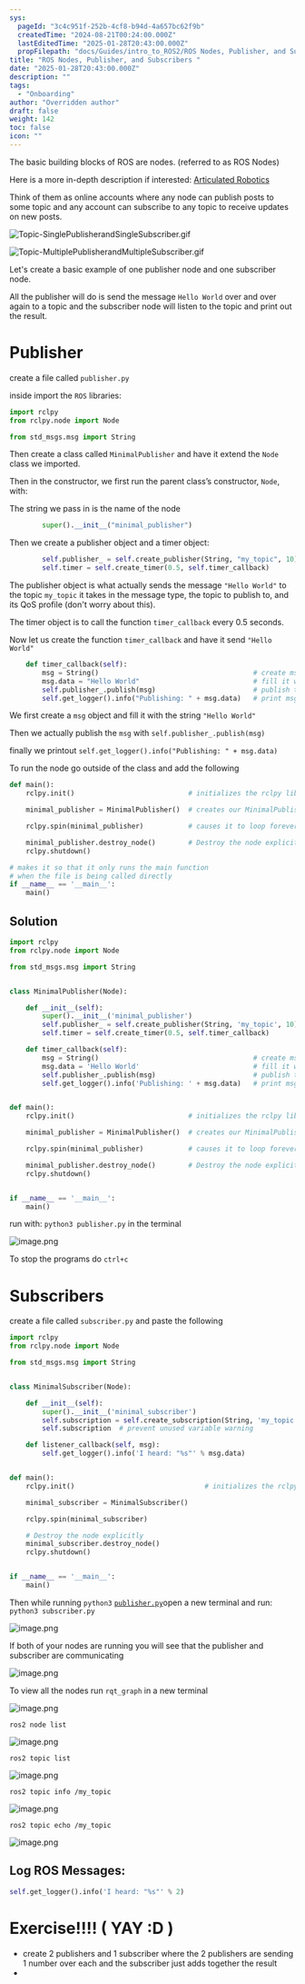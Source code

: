 ```yaml
---
sys:
  pageId: "3c4c951f-252b-4cf8-b94d-4a657bc62f9b"
  createdTime: "2024-08-21T00:24:00.000Z"
  lastEditedTime: "2025-01-28T20:43:00.000Z"
  propFilepath: "docs/Guides/intro_to_ROS2/ROS Nodes, Publisher, and Subscribers .md"
title: "ROS Nodes, Publisher, and Subscribers "
date: "2025-01-28T20:43:00.000Z"
description: ""
tags:
  - "Onboarding"
author: "Overridden author"
draft: false
weight: 142
toc: false
icon: ""
---
```


The basic building blocks of ROS are nodes. (referred to as ROS Nodes)

Here is a more in-depth description if interested: [Articulated Robotics](https://articulatedrobotics.xyz/tutorials/ready-for-ros/ros-overview#2-nodes)

Think of them as online accounts where any node can publish posts to some topic and any account can subscribe to any topic to receive updates on new posts.

![Topic-SinglePublisherandSingleSubscriber.gif](https://docs.ros.org/en/humble/_images/Topic-SinglePublisherandSingleSubscriber.gif)

![Topic-MultiplePublisherandMultipleSubscriber.gif](https://docs.ros.org/en/humble/_images/Topic-MultiplePublisherandMultipleSubscriber.gif)

Let's create a basic example of one publisher node and one subscriber node.

All the publisher will do is send the message `Hello World` over and over again to a topic and the subscriber node will listen to the topic and print out the result.

# Publisher

create a file called `publisher.py` 

inside import the `ROS` libraries:

```python
import rclpy
from rclpy.node import Node

from std_msgs.msg import String
```

Then create a class called `MinimalPublisher` and have it extend the `Node` class we imported.

Then in the constructor, we first run the parent class’s constructor, `Node`, with:

The string we pass in is the name of the node

```python
        super().__init__("minimal_publisher")
```

Then we create a publisher object and a timer object:

```python
        self.publisher_ = self.create_publisher(String, "my_topic", 10)
        self.timer = self.create_timer(0.5, self.timer_callback)
```

The publisher object is what actually sends the message `"Hello World"` to the topic `my_topic` it takes in the message type, the topic to publish to, and its QoS profile (don't worry about this).

The timer object is to call the function `timer_callback` every 0.5 seconds.

Now let us create the function `timer_callback` and have it send `"Hello World"`

```python
    def timer_callback(self):
        msg = String()                                      # create msg object
        msg.data = "Hello World"                            # fill it with data
        self.publisher_.publish(msg)                        # publish the message
        self.get_logger().info("Publishing: " + msg.data)   # print msg
```

We first create a `msg` object and fill it with the string `"Hello World"`

Then we actually publish the `msg` with `self.publisher_.publish(msg)`

finally we printout `self.get_logger().info("Publishing: " + msg.data)`

To run the node go outside of the class and add the following

```python
def main():
    rclpy.init()                            # initializes the rclpy library

    minimal_publisher = MinimalPublisher()  # creates our MinimalPublisher object

    rclpy.spin(minimal_publisher)           # causes it to loop forever

    minimal_publisher.destroy_node()        # Destroy the node explicitly
    rclpy.shutdown()

# makes it so that it only runs the main function
# when the file is being called directly
if __name__ == '__main__': 
    main()
```

## Solution

```python
import rclpy
from rclpy.node import Node

from std_msgs.msg import String


class MinimalPublisher(Node):

    def __init__(self):
        super().__init__('minimal_publisher')
        self.publisher_ = self.create_publisher(String, 'my_topic', 10)
        self.timer = self.create_timer(0.5, self.timer_callback)

    def timer_callback(self):
        msg = String()                                      # create msg object
        msg.data = 'Hello World'                            # fill it with data
        self.publisher_.publish(msg)                        # publish the message
        self.get_logger().info('Publishing: ' + msg.data)   # print msg


def main():
    rclpy.init()                            # initializes the rclpy library

    minimal_publisher = MinimalPublisher()  # creates our MinimalPublisher object

    rclpy.spin(minimal_publisher)           # causes it to loop forever

    minimal_publisher.destroy_node()        # Destroy the node explicitly
    rclpy.shutdown()


if __name__ == '__main__':
    main()
```

run with: `python3 publisher.py` in the terminal

![image.png](https://prod-files-secure.s3.us-west-2.amazonaws.com/d518164a-d88e-44d1-a4ee-3adb3bd8bce0/9214accb-ad5b-44f1-a31c-b3167c59138b/image.png?X-Amz-Algorithm=AWS4-HMAC-SHA256&X-Amz-Content-Sha256=UNSIGNED-PAYLOAD&X-Amz-Credential=ASIAZI2LB466TJSR44O3%2F20250603%2Fus-west-2%2Fs3%2Faws4_request&X-Amz-Date=20250603T101005Z&X-Amz-Expires=3600&X-Amz-Security-Token=IQoJb3JpZ2luX2VjEDkaCXVzLXdlc3QtMiJIMEYCIQD1gf7%2Fn%2B0BBKbLzftQ%2B6U7%2BQASviIKbiGTUS5f4Sd58gIhAMwsq5uSD4vDW%2FxYfh1kkyBJrw1CvDKT99o9ueuoUSD9Kv8DCBIQABoMNjM3NDIzMTgzODA1IgxNF%2BWKIvvKiYUIs04q3AM0lre7xpOU%2BSNNw9gpW2Ku7ViofsW6ZZNtd%2BUDcGXmWyIRqFg0y1C6fnrEpkOWItqnnMoDT7lYP%2Byik6le9hKDLOvKx1P4xsL9wwLN8G8mFM0WPDbd1ZQtMcv7wRKdFOqtDlCNqLRrHbouTnf2C%2FrIk7aTqiyDriblcSRrKpSpZa%2B844gfDylICFSkKWdUYPkLwavVVaMZmW3DUjtJrxogbN9IsvIkfOSWAozXPBYuzYKmtsxgkp2nf571CEMEW3w1fiZv3cDjhPxf%2Bmz%2B4QpL4mzLdiecVIrp12UY2REceiAPxnw6D5zlv6thOaNzMgPXq%2B8dlqTN2OoUqz8cUBtSjCYAvAPEaLzxed7jVOGYYNbmVi3wHlyPv5sq4CWNVbsWoBAR2%2F2sSoDGRjp6E1dmupoX%2B6ROAacJm2bjOrg6jf6%2FzNM6f2EkW7mVisf0%2Fv%2Bp8A8DaegHl3VN16tZI7VgF9bitgMJxsxasdf6FN2sNtDJRu8OjiYS%2BjIoEpjg6h0voW%2FzAP7GdAju8T428OG6d8NyzfAaPnnhIOweSFt%2BCd2E6xyrlK0HzKm3Xfqn61u4smeh2CNl3dsqKv6J19ZLckn6zemfWJGuyHBsM%2F0fEtsOv%2F2UHlJjhp93hjDv%2BvrBBjqkATObzQhU4IDSN%2FuIPYhLoBzw5Eqk6n%2B7vQecoDD%2BO9BRR%2Bs1IQu8kI%2BFNdTU8N4q7EZOowxEqG0h5GemwB0DuXrpkgISojfR0nFmrpLZLRQ8IGb7Bvf4tPxSPQPQJBU5gxXY4%2F1gZiRTlfOQEK0IMEpukt2Q8sF3L%2BrAoNlTLrQ7lKSe9u3d3DjiD9oXkky5z8Um4J9mnfoITzs4EsD6yNG%2B3MLE&X-Amz-Signature=58c27106d925e6196e3f47926b10159654028e8b559648bb4901066e89394226&X-Amz-SignedHeaders=host&x-id=GetObject)

To stop the programs do `ctrl+c`

# Subscribers

create a file called `subscriber.py` and paste the following

```python
import rclpy
from rclpy.node import Node

from std_msgs.msg import String


class MinimalSubscriber(Node):

    def __init__(self):
        super().__init__('minimal_subscriber')
        self.subscription = self.create_subscription(String, 'my_topic', self.listener_callback, 10)
        self.subscription  # prevent unused variable warning

    def listener_callback(self, msg):
        self.get_logger().info('I heard: "%s"' % msg.data)


def main():
    rclpy.init()                                # initializes the rclpy library

    minimal_subscriber = MinimalSubscriber()

    rclpy.spin(minimal_subscriber)

    # Destroy the node explicitly
    minimal_subscriber.destroy_node()
    rclpy.shutdown()


if __name__ == '__main__':
    main()
```

Then while running `python3` [`publisher.py`](http://publisher.py/)open a new terminal and run: `python3 subscriber.py` 

![image.png](https://prod-files-secure.s3.us-west-2.amazonaws.com/d518164a-d88e-44d1-a4ee-3adb3bd8bce0/611fccf2-c738-4dbd-94e9-98f209092866/image.png?X-Amz-Algorithm=AWS4-HMAC-SHA256&X-Amz-Content-Sha256=UNSIGNED-PAYLOAD&X-Amz-Credential=ASIAZI2LB466TJSR44O3%2F20250603%2Fus-west-2%2Fs3%2Faws4_request&X-Amz-Date=20250603T101005Z&X-Amz-Expires=3600&X-Amz-Security-Token=IQoJb3JpZ2luX2VjEDkaCXVzLXdlc3QtMiJIMEYCIQD1gf7%2Fn%2B0BBKbLzftQ%2B6U7%2BQASviIKbiGTUS5f4Sd58gIhAMwsq5uSD4vDW%2FxYfh1kkyBJrw1CvDKT99o9ueuoUSD9Kv8DCBIQABoMNjM3NDIzMTgzODA1IgxNF%2BWKIvvKiYUIs04q3AM0lre7xpOU%2BSNNw9gpW2Ku7ViofsW6ZZNtd%2BUDcGXmWyIRqFg0y1C6fnrEpkOWItqnnMoDT7lYP%2Byik6le9hKDLOvKx1P4xsL9wwLN8G8mFM0WPDbd1ZQtMcv7wRKdFOqtDlCNqLRrHbouTnf2C%2FrIk7aTqiyDriblcSRrKpSpZa%2B844gfDylICFSkKWdUYPkLwavVVaMZmW3DUjtJrxogbN9IsvIkfOSWAozXPBYuzYKmtsxgkp2nf571CEMEW3w1fiZv3cDjhPxf%2Bmz%2B4QpL4mzLdiecVIrp12UY2REceiAPxnw6D5zlv6thOaNzMgPXq%2B8dlqTN2OoUqz8cUBtSjCYAvAPEaLzxed7jVOGYYNbmVi3wHlyPv5sq4CWNVbsWoBAR2%2F2sSoDGRjp6E1dmupoX%2B6ROAacJm2bjOrg6jf6%2FzNM6f2EkW7mVisf0%2Fv%2Bp8A8DaegHl3VN16tZI7VgF9bitgMJxsxasdf6FN2sNtDJRu8OjiYS%2BjIoEpjg6h0voW%2FzAP7GdAju8T428OG6d8NyzfAaPnnhIOweSFt%2BCd2E6xyrlK0HzKm3Xfqn61u4smeh2CNl3dsqKv6J19ZLckn6zemfWJGuyHBsM%2F0fEtsOv%2F2UHlJjhp93hjDv%2BvrBBjqkATObzQhU4IDSN%2FuIPYhLoBzw5Eqk6n%2B7vQecoDD%2BO9BRR%2Bs1IQu8kI%2BFNdTU8N4q7EZOowxEqG0h5GemwB0DuXrpkgISojfR0nFmrpLZLRQ8IGb7Bvf4tPxSPQPQJBU5gxXY4%2F1gZiRTlfOQEK0IMEpukt2Q8sF3L%2BrAoNlTLrQ7lKSe9u3d3DjiD9oXkky5z8Um4J9mnfoITzs4EsD6yNG%2B3MLE&X-Amz-Signature=6b7b651d9cbc1fd67ab1c710e03fea4d5dad9de213972d5c2209f8d1c526c234&X-Amz-SignedHeaders=host&x-id=GetObject)

If both of your nodes are running you will see that the publisher and subscriber are communicating

![image.png](https://prod-files-secure.s3.us-west-2.amazonaws.com/d518164a-d88e-44d1-a4ee-3adb3bd8bce0/eea428b5-1cf0-43bb-a30b-81cbaf6c5c78/image.png?X-Amz-Algorithm=AWS4-HMAC-SHA256&X-Amz-Content-Sha256=UNSIGNED-PAYLOAD&X-Amz-Credential=ASIAZI2LB466TJSR44O3%2F20250603%2Fus-west-2%2Fs3%2Faws4_request&X-Amz-Date=20250603T101005Z&X-Amz-Expires=3600&X-Amz-Security-Token=IQoJb3JpZ2luX2VjEDkaCXVzLXdlc3QtMiJIMEYCIQD1gf7%2Fn%2B0BBKbLzftQ%2B6U7%2BQASviIKbiGTUS5f4Sd58gIhAMwsq5uSD4vDW%2FxYfh1kkyBJrw1CvDKT99o9ueuoUSD9Kv8DCBIQABoMNjM3NDIzMTgzODA1IgxNF%2BWKIvvKiYUIs04q3AM0lre7xpOU%2BSNNw9gpW2Ku7ViofsW6ZZNtd%2BUDcGXmWyIRqFg0y1C6fnrEpkOWItqnnMoDT7lYP%2Byik6le9hKDLOvKx1P4xsL9wwLN8G8mFM0WPDbd1ZQtMcv7wRKdFOqtDlCNqLRrHbouTnf2C%2FrIk7aTqiyDriblcSRrKpSpZa%2B844gfDylICFSkKWdUYPkLwavVVaMZmW3DUjtJrxogbN9IsvIkfOSWAozXPBYuzYKmtsxgkp2nf571CEMEW3w1fiZv3cDjhPxf%2Bmz%2B4QpL4mzLdiecVIrp12UY2REceiAPxnw6D5zlv6thOaNzMgPXq%2B8dlqTN2OoUqz8cUBtSjCYAvAPEaLzxed7jVOGYYNbmVi3wHlyPv5sq4CWNVbsWoBAR2%2F2sSoDGRjp6E1dmupoX%2B6ROAacJm2bjOrg6jf6%2FzNM6f2EkW7mVisf0%2Fv%2Bp8A8DaegHl3VN16tZI7VgF9bitgMJxsxasdf6FN2sNtDJRu8OjiYS%2BjIoEpjg6h0voW%2FzAP7GdAju8T428OG6d8NyzfAaPnnhIOweSFt%2BCd2E6xyrlK0HzKm3Xfqn61u4smeh2CNl3dsqKv6J19ZLckn6zemfWJGuyHBsM%2F0fEtsOv%2F2UHlJjhp93hjDv%2BvrBBjqkATObzQhU4IDSN%2FuIPYhLoBzw5Eqk6n%2B7vQecoDD%2BO9BRR%2Bs1IQu8kI%2BFNdTU8N4q7EZOowxEqG0h5GemwB0DuXrpkgISojfR0nFmrpLZLRQ8IGb7Bvf4tPxSPQPQJBU5gxXY4%2F1gZiRTlfOQEK0IMEpukt2Q8sF3L%2BrAoNlTLrQ7lKSe9u3d3DjiD9oXkky5z8Um4J9mnfoITzs4EsD6yNG%2B3MLE&X-Amz-Signature=f7be1edfe96f62e155a357940dbaa0ff460ebe985378d263e427b997c7d120ab&X-Amz-SignedHeaders=host&x-id=GetObject)

To view all the nodes run `rqt_graph` in a new terminal

![image.png](https://prod-files-secure.s3.us-west-2.amazonaws.com/d518164a-d88e-44d1-a4ee-3adb3bd8bce0/1d98e964-4318-4d62-b5c4-8c8f78368598/image.png?X-Amz-Algorithm=AWS4-HMAC-SHA256&X-Amz-Content-Sha256=UNSIGNED-PAYLOAD&X-Amz-Credential=ASIAZI2LB466TJSR44O3%2F20250603%2Fus-west-2%2Fs3%2Faws4_request&X-Amz-Date=20250603T101005Z&X-Amz-Expires=3600&X-Amz-Security-Token=IQoJb3JpZ2luX2VjEDkaCXVzLXdlc3QtMiJIMEYCIQD1gf7%2Fn%2B0BBKbLzftQ%2B6U7%2BQASviIKbiGTUS5f4Sd58gIhAMwsq5uSD4vDW%2FxYfh1kkyBJrw1CvDKT99o9ueuoUSD9Kv8DCBIQABoMNjM3NDIzMTgzODA1IgxNF%2BWKIvvKiYUIs04q3AM0lre7xpOU%2BSNNw9gpW2Ku7ViofsW6ZZNtd%2BUDcGXmWyIRqFg0y1C6fnrEpkOWItqnnMoDT7lYP%2Byik6le9hKDLOvKx1P4xsL9wwLN8G8mFM0WPDbd1ZQtMcv7wRKdFOqtDlCNqLRrHbouTnf2C%2FrIk7aTqiyDriblcSRrKpSpZa%2B844gfDylICFSkKWdUYPkLwavVVaMZmW3DUjtJrxogbN9IsvIkfOSWAozXPBYuzYKmtsxgkp2nf571CEMEW3w1fiZv3cDjhPxf%2Bmz%2B4QpL4mzLdiecVIrp12UY2REceiAPxnw6D5zlv6thOaNzMgPXq%2B8dlqTN2OoUqz8cUBtSjCYAvAPEaLzxed7jVOGYYNbmVi3wHlyPv5sq4CWNVbsWoBAR2%2F2sSoDGRjp6E1dmupoX%2B6ROAacJm2bjOrg6jf6%2FzNM6f2EkW7mVisf0%2Fv%2Bp8A8DaegHl3VN16tZI7VgF9bitgMJxsxasdf6FN2sNtDJRu8OjiYS%2BjIoEpjg6h0voW%2FzAP7GdAju8T428OG6d8NyzfAaPnnhIOweSFt%2BCd2E6xyrlK0HzKm3Xfqn61u4smeh2CNl3dsqKv6J19ZLckn6zemfWJGuyHBsM%2F0fEtsOv%2F2UHlJjhp93hjDv%2BvrBBjqkATObzQhU4IDSN%2FuIPYhLoBzw5Eqk6n%2B7vQecoDD%2BO9BRR%2Bs1IQu8kI%2BFNdTU8N4q7EZOowxEqG0h5GemwB0DuXrpkgISojfR0nFmrpLZLRQ8IGb7Bvf4tPxSPQPQJBU5gxXY4%2F1gZiRTlfOQEK0IMEpukt2Q8sF3L%2BrAoNlTLrQ7lKSe9u3d3DjiD9oXkky5z8Um4J9mnfoITzs4EsD6yNG%2B3MLE&X-Amz-Signature=7c42ae087bd18e73b5972465916299702312a7ab90a09eeac6b1bcea54cad692&X-Amz-SignedHeaders=host&x-id=GetObject)

`ros2 node list`

![image.png](https://prod-files-secure.s3.us-west-2.amazonaws.com/d518164a-d88e-44d1-a4ee-3adb3bd8bce0/680ac8cf-e6d9-4164-9ece-5b9a6fccffee/image.png?X-Amz-Algorithm=AWS4-HMAC-SHA256&X-Amz-Content-Sha256=UNSIGNED-PAYLOAD&X-Amz-Credential=ASIAZI2LB466TJSR44O3%2F20250603%2Fus-west-2%2Fs3%2Faws4_request&X-Amz-Date=20250603T101005Z&X-Amz-Expires=3600&X-Amz-Security-Token=IQoJb3JpZ2luX2VjEDkaCXVzLXdlc3QtMiJIMEYCIQD1gf7%2Fn%2B0BBKbLzftQ%2B6U7%2BQASviIKbiGTUS5f4Sd58gIhAMwsq5uSD4vDW%2FxYfh1kkyBJrw1CvDKT99o9ueuoUSD9Kv8DCBIQABoMNjM3NDIzMTgzODA1IgxNF%2BWKIvvKiYUIs04q3AM0lre7xpOU%2BSNNw9gpW2Ku7ViofsW6ZZNtd%2BUDcGXmWyIRqFg0y1C6fnrEpkOWItqnnMoDT7lYP%2Byik6le9hKDLOvKx1P4xsL9wwLN8G8mFM0WPDbd1ZQtMcv7wRKdFOqtDlCNqLRrHbouTnf2C%2FrIk7aTqiyDriblcSRrKpSpZa%2B844gfDylICFSkKWdUYPkLwavVVaMZmW3DUjtJrxogbN9IsvIkfOSWAozXPBYuzYKmtsxgkp2nf571CEMEW3w1fiZv3cDjhPxf%2Bmz%2B4QpL4mzLdiecVIrp12UY2REceiAPxnw6D5zlv6thOaNzMgPXq%2B8dlqTN2OoUqz8cUBtSjCYAvAPEaLzxed7jVOGYYNbmVi3wHlyPv5sq4CWNVbsWoBAR2%2F2sSoDGRjp6E1dmupoX%2B6ROAacJm2bjOrg6jf6%2FzNM6f2EkW7mVisf0%2Fv%2Bp8A8DaegHl3VN16tZI7VgF9bitgMJxsxasdf6FN2sNtDJRu8OjiYS%2BjIoEpjg6h0voW%2FzAP7GdAju8T428OG6d8NyzfAaPnnhIOweSFt%2BCd2E6xyrlK0HzKm3Xfqn61u4smeh2CNl3dsqKv6J19ZLckn6zemfWJGuyHBsM%2F0fEtsOv%2F2UHlJjhp93hjDv%2BvrBBjqkATObzQhU4IDSN%2FuIPYhLoBzw5Eqk6n%2B7vQecoDD%2BO9BRR%2Bs1IQu8kI%2BFNdTU8N4q7EZOowxEqG0h5GemwB0DuXrpkgISojfR0nFmrpLZLRQ8IGb7Bvf4tPxSPQPQJBU5gxXY4%2F1gZiRTlfOQEK0IMEpukt2Q8sF3L%2BrAoNlTLrQ7lKSe9u3d3DjiD9oXkky5z8Um4J9mnfoITzs4EsD6yNG%2B3MLE&X-Amz-Signature=2720e25616e7d06190d6000ec45d14bd2871405fc63d5e98cc998f16a11931ec&X-Amz-SignedHeaders=host&x-id=GetObject)

`ros2 topic list`

![image.png](https://prod-files-secure.s3.us-west-2.amazonaws.com/d518164a-d88e-44d1-a4ee-3adb3bd8bce0/eee2ebe1-27ef-4a4a-96fb-2ca54126fb29/image.png?X-Amz-Algorithm=AWS4-HMAC-SHA256&X-Amz-Content-Sha256=UNSIGNED-PAYLOAD&X-Amz-Credential=ASIAZI2LB466TJSR44O3%2F20250603%2Fus-west-2%2Fs3%2Faws4_request&X-Amz-Date=20250603T101005Z&X-Amz-Expires=3600&X-Amz-Security-Token=IQoJb3JpZ2luX2VjEDkaCXVzLXdlc3QtMiJIMEYCIQD1gf7%2Fn%2B0BBKbLzftQ%2B6U7%2BQASviIKbiGTUS5f4Sd58gIhAMwsq5uSD4vDW%2FxYfh1kkyBJrw1CvDKT99o9ueuoUSD9Kv8DCBIQABoMNjM3NDIzMTgzODA1IgxNF%2BWKIvvKiYUIs04q3AM0lre7xpOU%2BSNNw9gpW2Ku7ViofsW6ZZNtd%2BUDcGXmWyIRqFg0y1C6fnrEpkOWItqnnMoDT7lYP%2Byik6le9hKDLOvKx1P4xsL9wwLN8G8mFM0WPDbd1ZQtMcv7wRKdFOqtDlCNqLRrHbouTnf2C%2FrIk7aTqiyDriblcSRrKpSpZa%2B844gfDylICFSkKWdUYPkLwavVVaMZmW3DUjtJrxogbN9IsvIkfOSWAozXPBYuzYKmtsxgkp2nf571CEMEW3w1fiZv3cDjhPxf%2Bmz%2B4QpL4mzLdiecVIrp12UY2REceiAPxnw6D5zlv6thOaNzMgPXq%2B8dlqTN2OoUqz8cUBtSjCYAvAPEaLzxed7jVOGYYNbmVi3wHlyPv5sq4CWNVbsWoBAR2%2F2sSoDGRjp6E1dmupoX%2B6ROAacJm2bjOrg6jf6%2FzNM6f2EkW7mVisf0%2Fv%2Bp8A8DaegHl3VN16tZI7VgF9bitgMJxsxasdf6FN2sNtDJRu8OjiYS%2BjIoEpjg6h0voW%2FzAP7GdAju8T428OG6d8NyzfAaPnnhIOweSFt%2BCd2E6xyrlK0HzKm3Xfqn61u4smeh2CNl3dsqKv6J19ZLckn6zemfWJGuyHBsM%2F0fEtsOv%2F2UHlJjhp93hjDv%2BvrBBjqkATObzQhU4IDSN%2FuIPYhLoBzw5Eqk6n%2B7vQecoDD%2BO9BRR%2Bs1IQu8kI%2BFNdTU8N4q7EZOowxEqG0h5GemwB0DuXrpkgISojfR0nFmrpLZLRQ8IGb7Bvf4tPxSPQPQJBU5gxXY4%2F1gZiRTlfOQEK0IMEpukt2Q8sF3L%2BrAoNlTLrQ7lKSe9u3d3DjiD9oXkky5z8Um4J9mnfoITzs4EsD6yNG%2B3MLE&X-Amz-Signature=ae87641eece52c46c6c0af9c2150a43e8c94efdac9dd5e7036411de3b72d4ca3&X-Amz-SignedHeaders=host&x-id=GetObject)

`ros2 topic info /my_topic`

![image.png](https://prod-files-secure.s3.us-west-2.amazonaws.com/d518164a-d88e-44d1-a4ee-3adb3bd8bce0/6288ef12-cb9e-406f-b9eb-65feed3a9011/image.png?X-Amz-Algorithm=AWS4-HMAC-SHA256&X-Amz-Content-Sha256=UNSIGNED-PAYLOAD&X-Amz-Credential=ASIAZI2LB466TJSR44O3%2F20250603%2Fus-west-2%2Fs3%2Faws4_request&X-Amz-Date=20250603T101005Z&X-Amz-Expires=3600&X-Amz-Security-Token=IQoJb3JpZ2luX2VjEDkaCXVzLXdlc3QtMiJIMEYCIQD1gf7%2Fn%2B0BBKbLzftQ%2B6U7%2BQASviIKbiGTUS5f4Sd58gIhAMwsq5uSD4vDW%2FxYfh1kkyBJrw1CvDKT99o9ueuoUSD9Kv8DCBIQABoMNjM3NDIzMTgzODA1IgxNF%2BWKIvvKiYUIs04q3AM0lre7xpOU%2BSNNw9gpW2Ku7ViofsW6ZZNtd%2BUDcGXmWyIRqFg0y1C6fnrEpkOWItqnnMoDT7lYP%2Byik6le9hKDLOvKx1P4xsL9wwLN8G8mFM0WPDbd1ZQtMcv7wRKdFOqtDlCNqLRrHbouTnf2C%2FrIk7aTqiyDriblcSRrKpSpZa%2B844gfDylICFSkKWdUYPkLwavVVaMZmW3DUjtJrxogbN9IsvIkfOSWAozXPBYuzYKmtsxgkp2nf571CEMEW3w1fiZv3cDjhPxf%2Bmz%2B4QpL4mzLdiecVIrp12UY2REceiAPxnw6D5zlv6thOaNzMgPXq%2B8dlqTN2OoUqz8cUBtSjCYAvAPEaLzxed7jVOGYYNbmVi3wHlyPv5sq4CWNVbsWoBAR2%2F2sSoDGRjp6E1dmupoX%2B6ROAacJm2bjOrg6jf6%2FzNM6f2EkW7mVisf0%2Fv%2Bp8A8DaegHl3VN16tZI7VgF9bitgMJxsxasdf6FN2sNtDJRu8OjiYS%2BjIoEpjg6h0voW%2FzAP7GdAju8T428OG6d8NyzfAaPnnhIOweSFt%2BCd2E6xyrlK0HzKm3Xfqn61u4smeh2CNl3dsqKv6J19ZLckn6zemfWJGuyHBsM%2F0fEtsOv%2F2UHlJjhp93hjDv%2BvrBBjqkATObzQhU4IDSN%2FuIPYhLoBzw5Eqk6n%2B7vQecoDD%2BO9BRR%2Bs1IQu8kI%2BFNdTU8N4q7EZOowxEqG0h5GemwB0DuXrpkgISojfR0nFmrpLZLRQ8IGb7Bvf4tPxSPQPQJBU5gxXY4%2F1gZiRTlfOQEK0IMEpukt2Q8sF3L%2BrAoNlTLrQ7lKSe9u3d3DjiD9oXkky5z8Um4J9mnfoITzs4EsD6yNG%2B3MLE&X-Amz-Signature=165c9c824be653715716629b5236202af4699cd37aeca56856dd64ca470cf9c0&X-Amz-SignedHeaders=host&x-id=GetObject)

`ros2 topic echo /my_topic`

![image.png](https://prod-files-secure.s3.us-west-2.amazonaws.com/d518164a-d88e-44d1-a4ee-3adb3bd8bce0/0a6fcb4d-422d-4a6c-a803-749ef4adf2c6/image.png?X-Amz-Algorithm=AWS4-HMAC-SHA256&X-Amz-Content-Sha256=UNSIGNED-PAYLOAD&X-Amz-Credential=ASIAZI2LB466TJSR44O3%2F20250603%2Fus-west-2%2Fs3%2Faws4_request&X-Amz-Date=20250603T101005Z&X-Amz-Expires=3600&X-Amz-Security-Token=IQoJb3JpZ2luX2VjEDkaCXVzLXdlc3QtMiJIMEYCIQD1gf7%2Fn%2B0BBKbLzftQ%2B6U7%2BQASviIKbiGTUS5f4Sd58gIhAMwsq5uSD4vDW%2FxYfh1kkyBJrw1CvDKT99o9ueuoUSD9Kv8DCBIQABoMNjM3NDIzMTgzODA1IgxNF%2BWKIvvKiYUIs04q3AM0lre7xpOU%2BSNNw9gpW2Ku7ViofsW6ZZNtd%2BUDcGXmWyIRqFg0y1C6fnrEpkOWItqnnMoDT7lYP%2Byik6le9hKDLOvKx1P4xsL9wwLN8G8mFM0WPDbd1ZQtMcv7wRKdFOqtDlCNqLRrHbouTnf2C%2FrIk7aTqiyDriblcSRrKpSpZa%2B844gfDylICFSkKWdUYPkLwavVVaMZmW3DUjtJrxogbN9IsvIkfOSWAozXPBYuzYKmtsxgkp2nf571CEMEW3w1fiZv3cDjhPxf%2Bmz%2B4QpL4mzLdiecVIrp12UY2REceiAPxnw6D5zlv6thOaNzMgPXq%2B8dlqTN2OoUqz8cUBtSjCYAvAPEaLzxed7jVOGYYNbmVi3wHlyPv5sq4CWNVbsWoBAR2%2F2sSoDGRjp6E1dmupoX%2B6ROAacJm2bjOrg6jf6%2FzNM6f2EkW7mVisf0%2Fv%2Bp8A8DaegHl3VN16tZI7VgF9bitgMJxsxasdf6FN2sNtDJRu8OjiYS%2BjIoEpjg6h0voW%2FzAP7GdAju8T428OG6d8NyzfAaPnnhIOweSFt%2BCd2E6xyrlK0HzKm3Xfqn61u4smeh2CNl3dsqKv6J19ZLckn6zemfWJGuyHBsM%2F0fEtsOv%2F2UHlJjhp93hjDv%2BvrBBjqkATObzQhU4IDSN%2FuIPYhLoBzw5Eqk6n%2B7vQecoDD%2BO9BRR%2Bs1IQu8kI%2BFNdTU8N4q7EZOowxEqG0h5GemwB0DuXrpkgISojfR0nFmrpLZLRQ8IGb7Bvf4tPxSPQPQJBU5gxXY4%2F1gZiRTlfOQEK0IMEpukt2Q8sF3L%2BrAoNlTLrQ7lKSe9u3d3DjiD9oXkky5z8Um4J9mnfoITzs4EsD6yNG%2B3MLE&X-Amz-Signature=56416bd5e298afb793b5f71c9993bc64caec89b24c3237a2b39b66c521f42361&X-Amz-SignedHeaders=host&x-id=GetObject)

## Log ROS Messages:

```python
self.get_logger().info('I heard: "%s"' % 2)
```

# Exercise!!!! ( YAY :D )

- create 2 publishers and 1 subscriber where the 2 publishers are sending 1 number over each and the subscriber just adds together the result
- 
